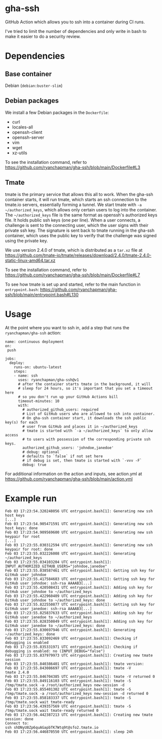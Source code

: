 # gha-ssh
GitHub Action which allows you to ssh into a container during CI runs.

I've tried to limit the number of dependencies and only write in bash
to make it easier to do a security review.  

# Dependencies

## Base container

Debian (`debian:buster-slim`)

## Debian packages

We install a few Debian packages in the `Dockerfile`:

- curl
- locales-all
- openssh-client
- openssh-server
- vim
- wget
- xz-utils

To see the installation command, refer to https://github.com/ryanchapman/gha-ssh/blob/main/Dockerfile#L3

## Tmate

tmate is the primary service that allows this all to work.  When the gha-ssh container starts,
it will run tmate, which starts an ssh connection to the tmate.io servers, essentially forming 
a tunnel.  We start tmate with `-a ~/authorized_keys`, which allows only certain users to 
log into the container.  The `~/authorized_keys` file is the same format as openssh's 
authorized keys file.  It holds public ssh keys (one per line).  When a user connects, a 
challenge is sent to the connecting user, which the user signs with their private ssh key.
The signature is sent back to tmate running in the gha-ssh container, which uses the public 
key to verify that the challenge was signed using the private key.

We use version 2.4.0 of tmate, which
is distributed as a `tar.xz` file at 
https://github.com/tmate-io/tmate/releases/download/2.4.0/tmate-2.4.0-static-linux-amd64.tar.xz

To see the installation command, refer to https://github.com/ryanchapman/gha-ssh/blob/main/Dockerfile#L7

To see how tmate is set up and started, refer to the main function in `entrypoint.bash`:
https://github.com/ryanchapman/gha-ssh/blob/main/entrypoint.bash#L130

# Usage

At the point where you want to ssh in, add a step that runs the `ryanchapman/gha-ssh` action:

```
name: continuous deployment
on:
 push

jobs:
  deploy:
    runs-on: ubuntu-latest
    steps:
    - name: ssh
      uses: ryanchapman/gha-ssh@v1
      # after the container starts tmate in the background, it will
      # sleep for 24 hours, so it's important that you set a timeout here
      # so you don't run up your GitHub Actions bill
      timeout-minutes: 10
      with:
        # authorized_github_users: required
        # List of GitHub users who are allowed to ssh into container.
        # On gha-ssh container start, it downloads the ssh public key(s) for each
        # user from GitHub and places it in ~/authorized_keys
        # tmate is started with `-a ~/authorized_keys` to only allow access
        # to users with possession of the corresponding private ssh keys.
        authorized_github_users: 'johndoe,janedoe'
        # debug: optional
        # defaults to `false` if not set here
        # if debug is set, then tmate is started with `-vvv -F`
        debug: true
```

For additional information on the action and inputs, see action.yml at
https://github.com/ryanchapman/gha-ssh/blob/main/action.yml

# Example run

```
Feb 03 17:23:54.320248056 UTC entrypoint.bash[1]: Generating new ssh host keys
[...]
Feb 03 17:23:54.905471591 UTC entrypoint.bash[1]: Generating new ssh host keys: done
Feb 03 17:23:54.909569600 UTC entrypoint.bash[1]: Generating new ssh keypair for root
[...]
Feb 03 17:23:55.030312594 UTC entrypoint.bash[1]: Generating new ssh keypair for root: done
Feb 03 17:23:55.032226008 UTC entrypoint.bash[1]: Generating ~/authorized_keys
Feb 03 17:23:55.034103204 UTC entrypoint.bash[1]: INPUT_AUTHORIZED_GITHUB_USERS="johndoe,janedoe"
Feb 03 17:23:55.038587461 UTC entrypoint.bash[1]: Getting ssh key for GitHub user johndoe
Feb 03 17:23:55.417584683 UTC entrypoint.bash[1]: Getting ssh key for GitHub user johndoe: ssh-rsa AAAAB3[...]
Feb 03 17:23:55.420508431 UTC entrypoint.bash[1]: Adding ssh key for GitHub user johndoe to ~/authorized_keys
Feb 03 17:23:55.422960409 UTC entrypoint.bash[1]: Adding ssh key for GitHub user johndoe to ~/authorized_keys: done
Feb 03 17:23:55.822550877 UTC entrypoint.bash[1]: Getting ssh key for GitHub user janedoe: ssh-rsa AAAAB3[...]
Feb 03 17:23:55.825837633 UTC entrypoint.bash[1]: Adding ssh key for GitHub user janedoe to ~/authorized_keys
Feb 03 17:23:55.828350849 UTC entrypoint.bash[1]: Adding ssh key for GitHub user janedoe to ~/authorized_keys: done
Feb 03 17:23:55.830697946 UTC entrypoint.bash[1]: Generating ~/authorized_keys: done
Feb 03 17:23:55.833092469 UTC entrypoint.bash[1]: Checking if debugging is enabled
Feb 03 17:23:55.835331971 UTC entrypoint.bash[1]: Checking if debugging is enabled: no (INPUT_DEBUG="false")
Feb 03 17:23:55.837979973 UTC entrypoint.bash[1]: Creating new tmate session
Feb 03 17:23:55.840386401 UTC entrypoint.bash[1]: tmate version:
Feb 03 17:23:55.843086697 UTC entrypoint.bash[1]: tmate -V
tmate 2.4.0
Feb 03 17:23:55.846704385 UTC entrypoint.bash[1]: tmate -V returned 0
Feb 03 17:23:55.849116103 UTC entrypoint.bash[1]: tmate -S /tmp/tmate.sock -a /root/authorized_keys new-session -d
Feb 03 17:23:55.855401302 UTC entrypoint.bash[1]: tmate -S /tmp/tmate.sock -a /root/authorized_keys new-session -d returned 0
Feb 03 17:23:55.858183337 UTC entrypoint.bash[1]: tmate -S /tmp/tmate.sock wait tmate-ready
Feb 03 17:23:56.439357569 UTC entrypoint.bash[1]: tmate -S /tmp/tmate.sock wait tmate-ready returned 0
Feb 03 17:23:56.442387213 UTC entrypoint.bash[1]: Creating new tmate session: done
Connect to:
ssh shDNyU8Zp6quAGapbTK7Wtq9t@sfo2.tmate.io
Feb 03 17:23:56.446870550 UTC entrypoint.bash[1]: sleep 24h
```
